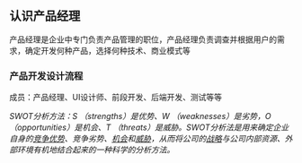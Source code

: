 ## 认识产品经理

产品经理是企业中专门负责产品管理的职位，产品经理负责调查并根据用户的需求，确定开发何种产品，选择何种技术、商业模式等

### 产品开发设计流程

成员：产品经理、UI设计师、前段开发、后端开发、测试等等

_SWOT分析方法：S （strengths）是优势、W （weaknesses）是劣势，O （opportunities）是机会、T （threats）是威胁。SWOT分析法是用来确定企业自身的_[_竞争优势_](http://baike.baidu.com/item/%E7%AB%9E%E4%BA%89%E4%BC%98%E5%8A%BF/80963)_、竞争劣势、_[_机会_](http://baike.baidu.com/item/%E6%9C%BA%E4%BC%9A/32684)_和_[_威胁_](http://baike.baidu.com/item/%E5%A8%81%E8%83%81/39922)_，从而将公司的_[_战略_](http://baike.baidu.com/item/%E6%88%98%E7%95%A5/1210606)_与公司内部资源、外部环境有机地结合起来的一种科学的分析方法。_



